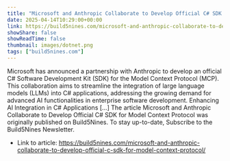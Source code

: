 ```yaml
---
title: "Microsoft and Anthropic Collaborate to Develop Official C# SDK for Model Context Protocol"
date: 2025-04-14T10:29:00+00:00
link: https://build5nines.com/microsoft-and-anthropic-collaborate-to-develop-official-c-sdk-for-model-context-protocol/
showShare: false
showReadTime: false
thumbnail: images/dotnet.png
tags: ["build5nines.com"]
---
```

Microsoft has announced a partnership with Anthropic to develop an official C# Software Development Kit (SDK) for the Model Context Protocol (MCP). This collaboration aims to streamline the integration of large language models (LLMs) into C# applications, addressing the growing demand for advanced AI functionalities in enterprise software development. Enhancing AI Integration in C# Applications […]
The article Microsoft and Anthropic Collaborate to Develop Official C# SDK for Model Context Protocol was originally published on Build5Nines. To stay up-to-date, Subscribe to the Build5Nines Newsletter.

- Link to article: https://build5nines.com/microsoft-and-anthropic-collaborate-to-develop-official-c-sdk-for-model-context-protocol/